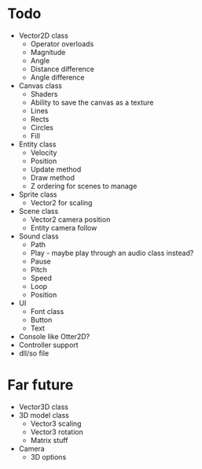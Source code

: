 # Todo

* Vector2D class
    * Operator overloads
    * Magnitude
    * Angle
    * Distance difference
    * Angle difference
* Canvas class
    * Shaders
    * Ability to save the canvas as a texture
    * Lines
    * Rects
    * Circles
    * Fill
* Entity class
    * Velocity
    * Position
    * Update method
    * Draw method
    * Z ordering for scenes to manage
* Sprite class
    * Vector2 for scaling
* Scene class
    * Vector2 camera position
    * Entity camera follow
* Sound class
    * Path
    * Play - maybe play through an audio class instead?
    * Pause
    * Pitch
    * Speed
    * Loop
    * Position
* UI
    * Font class
    * Button
    * Text
* Console like Otter2D?
* Controller support
* dll/so file

# Far future

* Vector3D class
* 3D model class
    * Vector3 scaling
    * Vector3 rotation
    * Matrix stuff
* Camera
    * 3D options
    